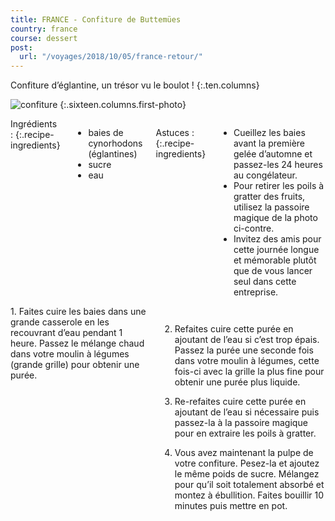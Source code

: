 ```yaml
---
title: FRANCE - Confiture de Buttemües
country: france
course: dessert
post:
  url: "/voyages/2018/10/05/france-retour/"
---
```


Confiture d’églantine, un trésor vu le boulot !
{:.ten.columns}
<!--fin extrait-->

![confiture](https://lh3.googleusercontent.com/Otwcg0Mr8L0qDOCgiIt9ZviOBxWE0goe0USARqlt-nueaZDw_j8_Mb8fnn8_C6m67jQ1SLGpUcCVzKN_2xqCYPfahvwgt_26CPglZ3TjiLXBT3cRB3xFMrtKiQb4VKf7cBqjRM4Qhvz58O4wYUZmEBBRKT5M5nKOqu7_Q9fSlBZZVyH8ZE1TGWwywcnOjnyyKMNcoR-ixAM-A1wehDfPP0JejecDaOnEhIISRkJgs7GE8tEi8QgLPfLz3SnTivv1xAWcSBANYPs1LRMkb1W11BU_YFHZIuBBEwMPP3SUeluPQXtVpCD29Ptht5UoQW8GUQ365uup96amJDJ5j8noSmmDRRx9nRjlBUQmz6FajtVYkgnYM61tAM2kuCqbeCUYbKKQsBqVK9yR7naUOUJFOdfIppLSIC1s3Kl572X79J1ar0gnz0-yjL2Ddwsn81jIg6fTG691RgEpm4_WnUYkjgnL01wfSGnE0pk713EItZtTD5pjKY0DqQo9XBE0nmmT8zt43CUp2foa_1mssyObVjs3qWpNSsmx_KHxBY0TLFKla4FPTvztNXDUBOesJwS019F8tib7YoRYqqBJBXA_SqeClMf6goNKowrIDQ8MR9Xqhghi4GjUkBjhtSfqEW5Qlr8TQAMZRBY8G55nrxNoIQxWrrgegIsxGZsLuRL6IDsGHgAdBki-kucxVXn7H4mHobjCm0c_OMNt6a1ZXd4pmFAE=w900)
{:.sixteen.columns.first-photo}

<div class="four columns" markdown="1">
Ingrédients :
{:.recipe-ingredients}

- baies de cynorhodons (églantines)
- sucre
- eau

Astuces :
{:.recipe-ingredients}

- Cueillez les baies avant la première gelée d’automne et passez-les 24 heures au congélateur.
- Pour retirer les poils à gratter des fruits, utilisez la passoire magique de la photo ci-contre.
- Invitez des amis pour cette journée longue et mémorable plutôt que de vous lancer seul dans cette entreprise.
</div>

<div class="ten columns" markdown="1">
1. Faites cuire les baies dans une grande casserole
en les recouvrant d’eau pendant 1 heure.
Passez le mélange chaud dans votre moulin à
légumes (grande grille) pour obtenir une purée.

2. Refaites cuire cette purée en ajoutant de l’eau
si c’est trop épais. Passez la purée une seconde
fois dans votre moulin à légumes, cette
fois-ci avec la grille la plus fine pour obtenir
une purée plus liquide.

3. Re-refaites cuire cette purée en ajoutant de
l’eau si nécessaire puis passez-la à la passoire
magique pour en extraire les poils à gratter.

4. Vous avez maintenant la pulpe de votre confiture.
Pesez-la et ajoutez le même poids de
sucre. Mélangez pour qu’il soit totalement
absorbé et montez à ébullition. Faites bouillir
10 minutes puis mettre en pot.
</div>
